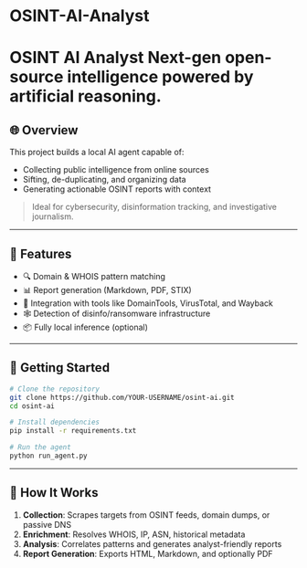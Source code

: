 # OSINT-AI-Analyst
# OSINT AI Analyst   **Next-gen open-source intelligence powered by artificial reasoning.**

## 🌐 Overview
This project builds a local AI agent capable of:
- Collecting public intelligence from online sources
- Sifting, de-duplicating, and organizing data
- Generating actionable OSINT reports with context

> Ideal for cybersecurity, disinformation tracking, and investigative journalism.

---

## 🧠 Features
- 🔍 Domain & WHOIS pattern matching
- 📊 Report generation (Markdown, PDF, STIX)
- 🧰 Integration with tools like DomainTools, VirusTotal, and Wayback
- 🕸️ Detection of disinfo/ransomware infrastructure
- 📦 Fully local inference (optional)

---

## 🚀 Getting Started
```bash
# Clone the repository
git clone https://github.com/YOUR-USERNAME/osint-ai.git
cd osint-ai

# Install dependencies
pip install -r requirements.txt

# Run the agent
python run_agent.py
```

---

## 🔧 How It Works
1. **Collection**: Scrapes targets from OSINT feeds, domain dumps, or passive DNS
2. **Enrichment**: Resolves WHOIS, IP, ASN, historical metadata
3. **Analysis**: Correlates patterns and generates analyst-friendly reports
4. **Report Generation**: Exports HTML, Markdown, and optionally PDF
